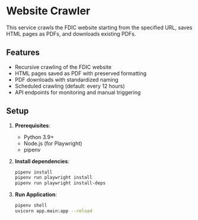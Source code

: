 # Website Crawler

This service crawls the FDIC website starting from the specified URL, saves HTML pages as PDFs, and downloads existing
PDFs.

## Features

- Recursive crawling of the FDIC website
- HTML pages saved as PDF with preserved formatting
- PDF downloads with standardized naming
- Scheduled crawling (default: every 12 hours)
- API endpoints for monitoring and manual triggering

## Setup

1. **Prerequisites**:
    - Python 3.9+
    - Node.js (for Playwright)
    - pipenv

2. **Install dependencies**:
   ```bash
   pipenv install
   pipenv run playwright install
   pipenv run playwright install-deps

3. **Run Application**:
   ```bash   
   pipenv shell
   uvicorn app.main:app --reload